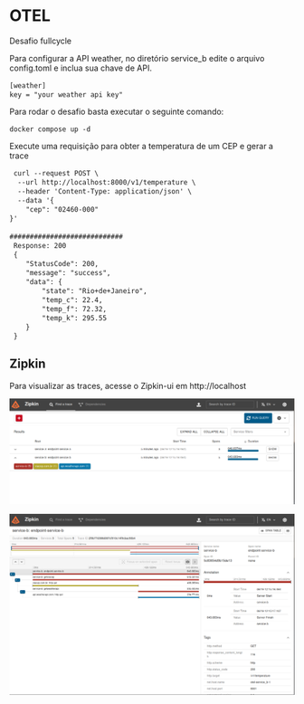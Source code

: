 # OTEL
Desafio  fullcycle

Para configurar a API weather, no diretório service_b edite o arquivo config.toml e inclua sua chave de API.
```
[weather]
key = "your weather api key"
```
Para rodar o desafio basta executar o seguinte comando:
```
docker compose up -d
```
Execute uma requisição para obter a temperatura de um CEP e gerar a trace
```
 curl --request POST \
  --url http://localhost:8000/v1/temperature \
  --header 'Content-Type: application/json' \
  --data '{
	"cep": "02460-000"
}'

############################
 Response: 200
 {
	"StatusCode": 200,
	"message": "success",
	"data": {
		"state": "Rio+de+Janeiro",
		"temp_c": 22.4,
		"temp_f": 72.32,
		"temp_k": 295.55
	}
 }
 ```
## Zipkin
Para visualizar as traces, acesse o Zipkin-ui em http://localhost

![tela_1.png](./img/tela_1.png)

![tela_2.png](./img/tela_2.png)